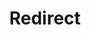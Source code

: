 ﻿---
layout: src/layouts/Redirect.astro
title: Redirect
redirect: https://octopus.com/docs/octopus-rest-api/cli/octopus-project-create
pubDate:  2023-01-01
navSearch: false
navSitemap: false
navMenu: false
---
